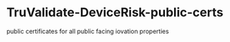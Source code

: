 # TruValidate-DeviceRisk-public-certs

public certificates for all public facing iovation properties
